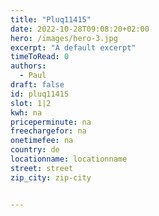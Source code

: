 ```yaml
---
title: "Pluq11415"
date: 2022-10-28T09:08:20+02:00
hero: /images/hero-3.jpg
excerpt: "A default excerpt"
timeToRead: 0
authors:
  - Paul
draft: false
id: pluq11415
slot: 1|2
kwh: na
priceperminute: na
freechargefor: na
onetimefee: na
country: de
locationname: locationname
street: street
zip_city: zip-city


---
```

